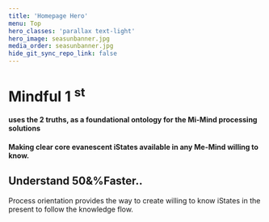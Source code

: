 ```yaml
---
title: 'Homepage Hero'
menu: Top
hero_classes: 'parallax text-light'
hero_image: seasunbanner.jpg
media_order: seasunbanner.jpg
hide_git_sync_repo_link: false
---
```


# Mindful 1 <sup>**st**</sup> 
#### uses the 2 truths, as a foundational ontology for the Mi-Mind processing solutions
#### Making clear core evanescent iStates available in any Me-Mind willing to know.
## Understand 50&%Faster..

Process orientation provides the way to create willing to know iStates in the present to follow the knowledge flow.







